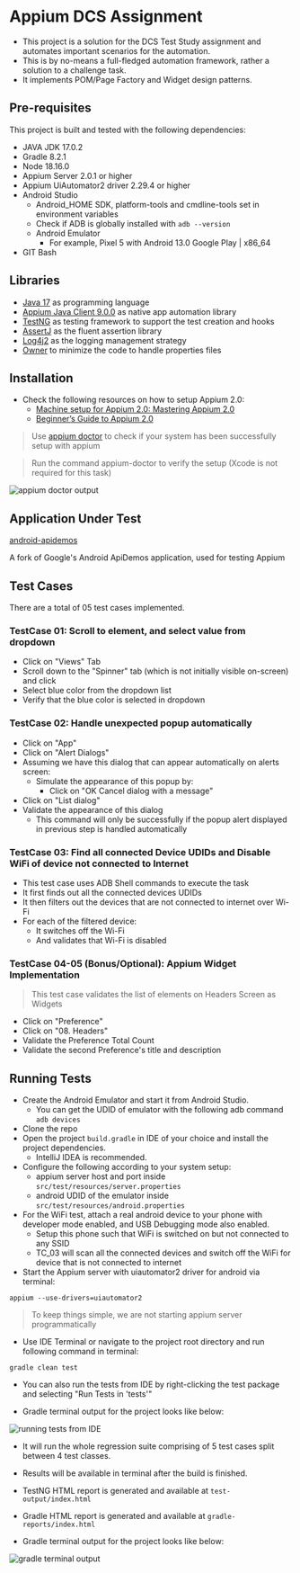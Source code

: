 # Appium DCS Assignment

* This project is a solution for the DCS Test Study assignment and automates important scenarios for the automation.
* This is by no-means a full-fledged automation framework, rather a solution to a challenge task.
* It implements POM/Page Factory and Widget design patterns.

## Pre-requisites

This project is built and tested with the following dependencies:

* JAVA JDK 17.0.2
* Gradle 8.2.1
* Node 18.16.0
* Appium Server 2.0.1 or higher
* Appium UiAutomator2 driver 2.29.4 or higher
* Android Studio
    * Android_HOME SDK, platform-tools and cmdline-tools set in environment variables
    * Check if ADB is globally installed with `adb --version`
    * Android Emulator
        * For example, Pixel 5 with Android 13.0 Google Play | x86_64
* GIT Bash

## Libraries

* [Java 17](https://openjdk.org/projects/jdk/17/) as programming language
* [Appium Java Client 9.0.0](https://mvnrepository.com/artifact/io.appium/java-client/8.6.0) as native app automation library
* [TestNG](https://mvnrepository.com/artifact/org.testng/testng/7.8.0) as testing framework to support the test creation and hooks
* [AssertJ](https://assertj.github.io/doc/) as the fluent assertion library
* [Log4j2](https://logging.apache.org/log4j/2.x/) as the logging management strategy
* [Owner](https://github.com/matteobaccan/owner) to minimize the code to handle properties files

## Installation

* Check the following resources on how to setup Appium 2.0:
  * [Machine setup for Appium 2.0: Mastering Appium 2.0](https://www.youtube.com/watch?v=wT2iiAUQ5BA)
  * [Beginner’s Guide to Appium 2.0](https://medium.com/@iamfaisalkhatri/beginners-guide-to-appium-2-0-d8118b31837c)

> Use [appium doctor](https://github.com/appium/appium/tree/master/packages/doctor) to check if your system has been successfully setup with appium

> Run the command appium-doctor to verify the setup (Xcode is not required for this task)

<img src="doc/appium-doctor-output.png" alt="appium doctor output">

## Application Under Test

[android-apidemos](https://github.com/appium/android-apidemos)

A fork of Google's Android ApiDemos application, used for testing Appium

## Test Cases

There are a total of 05 test cases implemented.

### TestCase 01: Scroll to element, and select value from dropdown

* Click on "Views" Tab
* Scroll down to the "Spinner" tab (which is not initially visible on-screen) and click
* Select blue color from the dropdown list
* Verify that the blue color is selected in dropdown

### TestCase 02: Handle unexpected popup automatically

* Click on "App"
* Click on "Alert Dialogs"
* Assuming we have this dialog that can appear automatically on alerts screen:
  * Simulate the appearance of this popup by:
    * Click on "OK Cancel dialog with a message"
* Click on "List dialog"
* Validate the appearance of this dialog
  * This command will only be successfully if the popup alert displayed in previous step is handled automatically

### TestCase 03: Find all connected Device UDIDs and Disable WiFi of device not connected to Internet

* This test case uses ADB Shell commands to execute the task
* It first finds out all the connected devices UDIDs
* It then filters out the devices that are not connected to internet over Wi-Fi
* For each of the filtered device:
  * It switches off the Wi-Fi
  * And validates that Wi-Fi is disabled

### TestCase 04-05 (Bonus/Optional): Appium Widget Implementation

> This test case validates the list of elements on Headers Screen as Widgets

* Click on "Preference"
* Click on "08. Headers"
* Validate the Preference Total Count
* Validate the second Preference's title and description

## Running Tests

* Create the Android Emulator and start it from Android Studio.
    * You can get the UDID of emulator with the following adb command `adb devices`
* Clone the repo
* Open the project `build.gradle` in IDE of your choice and install the project dependencies.
    * IntelliJ IDEA is recommended.
* Configure the following according to your system setup:
    * appium server host and port inside `src/test/resources/server.properties`
    * android UDID of the emulator inside `src/test/resources/android.properties`
* For the WiFi test, attach a real android device to your phone with developer mode enabled, and USB Debugging mode also enabled.
  * Setup this phone such that WiFi is switched on but not connected to any SSID
  * TC_03 will scan all the connected devices and switch off the WiFi for device that is not connected to internet
* Start the Appium server with uiautomator2 driver for android via terminal:
```shell
appium --use-drivers=uiautomator2
```

> To keep things simple, we are not starting appium server programmatically

* Use IDE Terminal or navigate to the project root directory and run following command in terminal:
```shell
gradle clean test
```
* You can also run the tests from IDE by right-clicking the test package and selecting "Run Tests in 'tests'"

* Gradle terminal output for the project looks like below:

<img src="doc/IntelliJ-output.png" alt="running tests from IDE">

* It will run the whole regression suite comprising of 5 test cases split between 4 test classes.
* Results will be available in terminal after the build is finished.
* TestNG HTML report is generated and available at `test-output/index.html`
* Gradle HTML report is generated and available at `gradle-reports/index.html`

* Gradle terminal output for the project looks like below: 

<img src="doc/gradle-output.png" alt="gradle terminal output">
